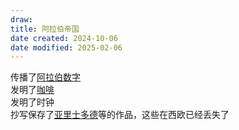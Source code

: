 ```yaml
---
draw:
title: 阿拉伯帝国
date created: 2024-10-06
date modified: 2025-02-06
---
```


传播了[阿拉伯数字](阿拉伯数字.md)  
发明了[咖啡](咖啡.md)  
发明了时钟  
抄写保存了[亚里士多德](亚里士多德.md)等的作品，这些在西欧已经丢失了
